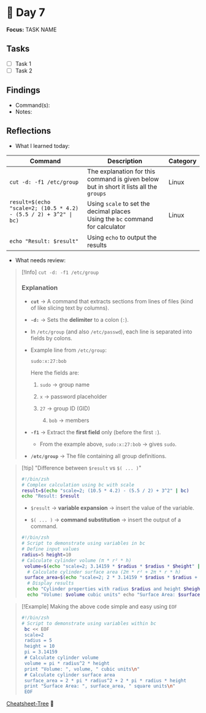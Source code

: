 # 📓 Day 7

**Focus:** TASK NAME

## Tasks
- [ ] Task 1
- [ ] Task 2

## Findings
- Command(s): 
- Notes: 

## Reflections
- What I learned today:

| Command                                                                  | Description                                                                            | Category |
| ------------------------------------------------------------------------ | -------------------------------------------------------------------------------------- | -------- |
| `cut -d: -f1 /etc/group`                                                 | The explanation for this command is given below but in short it lists all the `groups` | Linux    |
| `result=$(echo "scale=2; (10.5 * 4.2) - (5.5 / 2) + 3^2" \| bc)`<br><br> | Using `scale` to set the decimal places<br>Using the `bc` command for calculator<br>   | Linux    |
| `echo "Result: $result"`                                                 | Using `echo` to output the results                                                     |          |
- What needs review:
> [!Info] `cut -d: -f1 /etc/group`
> ### Explanation
>
>- **`cut`** → A command that extracts sections from lines of files (kind of like slicing text by columns).
  >  
>- **`-d:`** → Sets the **delimiter** to a colon (`:`).
   > 
   > - In `/etc/group` (and also `/etc/passwd`), each line is separated into fields by colons.
   >     
   > - Example line from `/etc/group`:
   >     
   >     `sudo:x:27:bob`
   >     
   >     Here the fields are:
   >     
   >     1. `sudo` → group name
   >         
   >     2. `x` → password placeholder
   >         
   >     3. `27` → group ID (GID)
   >         
>        4. `bob` → members
   >         
>- **`-f1`** → Extract the **first field** only (before the first `:`).
>   - From the example above, `sudo:x:27:bob` → gives `sudo`.
 >       
>- **`/etc/group`** → The file containing all group definitions.



>[!tip] "Difference between `$result` vs `$( ... )`"
>```bash
>#!/bin/zsh 
># Complex calculation using bc with scale 
>result=$(echo "scale=2; (10.5 * 4.2) - (5.5 / 2) + 3^2" | bc) 
>echo "Result: $result
>```
>
>- `$result` → **variable expansion** → insert the value of the variable.
   > 
>- `$( ... )` → **command substitution** → insert the output of a command.
>
>```bash
>#!/bin/zsh 
># Script to demonstrate using variables in bc 
># Define input values
> radius=5 height=10 
> # Calculate cylinder volume (π * r² * h)
>  volume=$(echo "scale=2; 3.14159 * $radius * $radius * $height" | bc)
>   # Calculate cylinder surface area (2π * r² + 2π * r * h) 
>  surface_area=$(echo "scale=2; 2 * 3.14159 * $radius * $radius + 2 * 3.14159 * $radius * $height" | bc) 
>   # Display results 
>   echo "Cylinder properties with radius $radius and height $height:"
>   echo "Volume: $volume cubic units" echo "Surface Area: $surface_area square units"
>```

>[!Example] Making the above code simple and easy using `EOF`
>```bash
>#!/bin/zsh 
># Script to demonstrate using variables within bc
>  bc << EOF
>  scale=2 
>  radius = 5 
>  height = 10
>  pi = 3.14159 
>  # Calculate cylinder volume 
>  volume = pi * radius^2 * height 
>  print "Volume: ", volume, " cubic units\n" 
>  # Calculate cylinder surface area 
>  surface_area = 2 * pi * radius^2 + 2 * pi * radius * height 
>  print "Surface Area: ", surface_area, " square units\n"
>  EOF
>```

[Cheatsheet-Tree](Cheatsheet-Tree.md) 🔗
